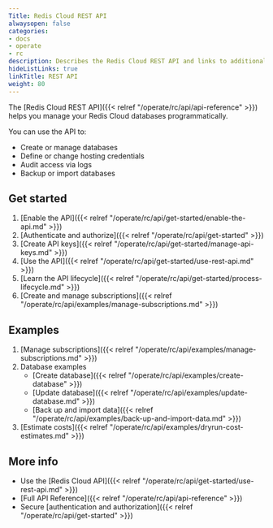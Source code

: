 ```yaml
---
Title: Redis Cloud REST API
alwaysopen: false
categories:
- docs
- operate
- rc
description: Describes the Redis Cloud REST API and links to additional info
hideListLinks: true
linkTitle: REST API
weight: 80
---
```


The [Redis Cloud REST API]({{< relref "/operate/rc/api/api-reference" >}}) helps you manage your Redis Cloud databases programmatically.

You can use the API to:
 
- Create or manage databases  
- Define or change hosting credentials    
- Audit access via logs  
- Backup or import databases  

## Get started

1. [Enable the API]({{< relref "/operate/rc/api/get-started/enable-the-api.md" >}})
1. [Authenticate and authorize]({{< relref "/operate/rc/api/get-started" >}})
1. [Create API keys]({{< relref "/operate/rc/api/get-started/manage-api-keys.md" >}})
1. [Use the API]({{< relref "/operate/rc/api/get-started/use-rest-api.md" >}})
1. [Learn the API lifecycle]({{< relref "/operate/rc/api/get-started/process-lifecycle.md" >}})
1. [Create and manage subscriptions]({{< relref "/operate/rc/api/examples/manage-subscriptions.md" >}})

## Examples

1. [Manage subscriptions]({{< relref "/operate/rc/api/examples/manage-subscriptions.md" >}})
1. Database examples
    - [Create database]({{< relref "/operate/rc/api/examples/create-database" >}})
    - [Update database]({{< relref "/operate/rc/api/examples/update-database.md" >}})
    - [Back up and import data]({{< relref "/operate/rc/api/examples/back-up-and-import-data.md" >}})
1. [Estimate costs]({{< relref "/operate/rc/api/examples/dryrun-cost-estimates.md" >}})
    
## More info

- Use the [Redis Cloud API]({{< relref "/operate/rc/api/get-started/use-rest-api.md" >}})
- [Full API Reference]({{< relref "/operate/rc/api/api-reference" >}})
- Secure [authentication and authorization]({{< relref "/operate/rc/api/get-started" >}})

